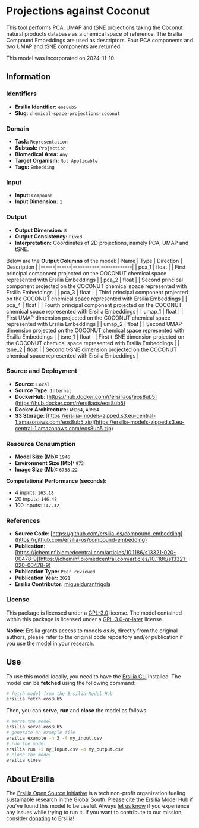 # Projections against Coconut

This tool performs PCA, UMAP and tSNE projections taking the Coconut natural products database as a chemical space of reference. The Ersilia Compound Embeddings are used as descriptors. Four PCA components and two UMAP and tSNE components are returned.

This model was incorporated on 2024-11-10.

## Information
### Identifiers
- **Ersilia Identifier:** `eos8ub5`
- **Slug:** `chemical-space-projections-coconut`

### Domain
- **Task:** `Representation`
- **Subtask:** `Projection`
- **Biomedical Area:** `Any`
- **Target Organism:** `Not Applicable`
- **Tags:** `Embedding`

### Input
- **Input:** `Compound`
- **Input Dimension:** `1`

### Output
- **Output Dimension:** `8`
- **Output Consistency:** `Fixed`
- **Interpretation:** Coordinates of 2D projections, namely PCA, UMAP and tSNE.

Below are the **Output Columns** of the model:
| Name | Type | Direction | Description |
|------|------|-----------|-------------|
| pca_1 | float |  | First principal component projected on the COCONUT chemical space represented with Ersilia Embeddings |
| pca_2 | float |  | Second principal component projected on the COCONUT chemical space represented with Ersilia Embeddings |
| pca_3 | float |  | Third principal component projected on the COCONUT chemical space represented with Ersilia Embeddings |
| pca_4 | float |  | Fourth principal component projected on the COCONUT chemical space represented with Ersilia Embeddings |
| umap_1 | float |  | First UMAP dimension projected on the COCONUT chemical space represented with Ersilia Embeddings |
| umap_2 | float |  | Second UMAP dimension projected on the COCONUT chemical space represented with Ersilia Embeddings |
| tsne_1 | float |  | First t-SNE dimension projected on the COCONUT chemical space represented with Ersilia Embeddings |
| tsne_2 | float |  | Second t-SNE dimension projected on the COCONUT chemical space represented with Ersilia Embeddings |


### Source and Deployment
- **Source:** `Local`
- **Source Type:** `Internal`
- **DockerHub**: [https://hub.docker.com/r/ersiliaos/eos8ub5](https://hub.docker.com/r/ersiliaos/eos8ub5)
- **Docker Architecture:** `AMD64`, `ARM64`
- **S3 Storage**: [https://ersilia-models-zipped.s3.eu-central-1.amazonaws.com/eos8ub5.zip](https://ersilia-models-zipped.s3.eu-central-1.amazonaws.com/eos8ub5.zip)

### Resource Consumption
- **Model Size (Mb):** `1946`
- **Environment Size (Mb):** `973`
- **Image Size (Mb):** `6738.22`

**Computational Performance (seconds):**
- 4 inputs: `163.18`
- 20 inputs: `146.48`
- 100 inputs: `147.32`

### References
- **Source Code**: [https://github.com/ersilia-os/compound-embedding](https://github.com/ersilia-os/compound-embedding)
- **Publication**: [https://jcheminf.biomedcentral.com/articles/10.1186/s13321-020-00478-9](https://jcheminf.biomedcentral.com/articles/10.1186/s13321-020-00478-9)
- **Publication Type:** `Peer reviewed`
- **Publication Year:** `2021`
- **Ersilia Contributor:** [miquelduranfrigola](https://github.com/miquelduranfrigola)

### License
This package is licensed under a [GPL-3.0](https://github.com/ersilia-os/ersilia/blob/master/LICENSE) license. The model contained within this package is licensed under a [GPL-3.0-or-later](LICENSE) license.

**Notice**: Ersilia grants access to models _as is_, directly from the original authors, please refer to the original code repository and/or publication if you use the model in your research.


## Use
To use this model locally, you need to have the [Ersilia CLI](https://github.com/ersilia-os/ersilia) installed.
The model can be **fetched** using the following command:
```bash
# fetch model from the Ersilia Model Hub
ersilia fetch eos8ub5
```
Then, you can **serve**, **run** and **close** the model as follows:
```bash
# serve the model
ersilia serve eos8ub5
# generate an example file
ersilia example -n 3 -f my_input.csv
# run the model
ersilia run -i my_input.csv -o my_output.csv
# close the model
ersilia close
```

## About Ersilia
The [Ersilia Open Source Initiative](https://ersilia.io) is a tech non-profit organization fueling sustainable research in the Global South.
Please [cite](https://github.com/ersilia-os/ersilia/blob/master/CITATION.cff) the Ersilia Model Hub if you've found this model to be useful. Always [let us know](https://github.com/ersilia-os/ersilia/issues) if you experience any issues while trying to run it.
If you want to contribute to our mission, consider [donating](https://www.ersilia.io/donate) to Ersilia!
